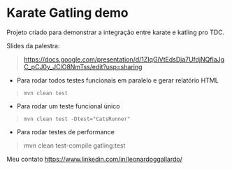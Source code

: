 # Karate Gatling demo

Projeto criado para demonstrar a integração entre karate e katling pro TDC.

Slides da palestra:
> https://docs.google.com/presentation/d/1ZIqGiVtEdsDja7UfdjNQflaJgC_pCJ0y_JClO8NmTss/edit?usp=sharing

- Para rodar todos testes funcionais em paralelo e gerar relatório HTML
> `mvn clean test`

- Para rodar um teste funcional único
> `mvn clean test -Dtest="CatsRunner"`

- Para rodar testes de performance
> mvn clean test-compile gatling:test

Meu contato
https://www.linkedin.com/in/leonardoggallardo/